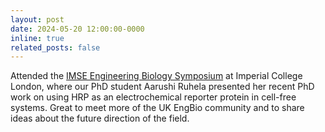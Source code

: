 ```yaml
---
layout: post
date: 2024-05-20 12:00:00-0000
inline: true
related_posts: false
---
```


Attended the [IMSE Engineering Biology Symposium](https://www.imperial.ac.uk/events/176081/engineering-biology-symposium/) at Imperial College London, where our PhD student Aarushi Ruhela presented her recent PhD work on using HRP as an electrochemical reporter protein in cell-free systems. Great to meet more of the UK EngBio community and to share ideas about the future direction of the field.
